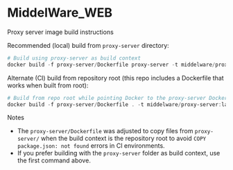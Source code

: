 # MiddelWare_WEB

Proxy server image build instructions

Recommended (local) build from `proxy-server` directory:

```powershell
# Build using proxy-server as build context
docker build -f proxy-server/Dockerfile proxy-server -t middelware/proxy-server:latest
```

Alternate (CI) build from repository root (this repo includes a Dockerfile that works when built from root):

```powershell
# Build from repo root while pointing Docker to the proxy-server Dockerfile
docker build -f proxy-server/Dockerfile . -t middelware/proxy-server:latest
```

Notes
- The `proxy-server/Dockerfile` was adjusted to copy files from `proxy-server/` when the build context is the repository root to avoid `COPY package.json: not found` errors in CI environments.
- If you prefer building with the `proxy-server` folder as build context, use the first command above.
